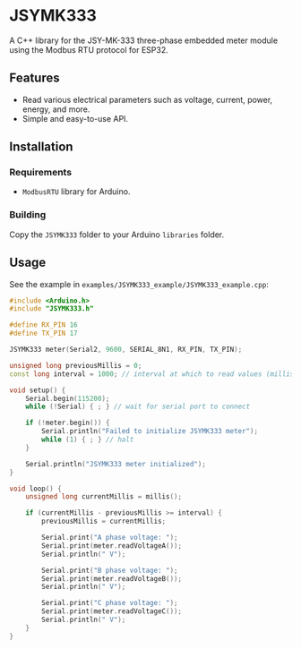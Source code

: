 # JSYMK333

A C++ library for the JSY-MK-333 three-phase embedded meter module using the Modbus RTU protocol for ESP32.

## Features

- Read various electrical parameters such as voltage, current, power, energy, and more.
- Simple and easy-to-use API.

## Installation

### Requirements

- `ModbusRTU` library for Arduino.

### Building

Copy the `JSYMK333` folder to your Arduino `libraries` folder.

## Usage

See the example in `examples/JSYMK333_example/JSYMK333_example.cpp`:

```cpp
#include <Arduino.h>
#include "JSYMK333.h"

#define RX_PIN 16
#define TX_PIN 17

JSYMK333 meter(Serial2, 9600, SERIAL_8N1, RX_PIN, TX_PIN);

unsigned long previousMillis = 0;
const long interval = 1000; // interval at which to read values (milliseconds)

void setup() {
    Serial.begin(115200);
    while (!Serial) { ; } // wait for serial port to connect

    if (!meter.begin()) {
        Serial.println("Failed to initialize JSYMK333 meter");
        while (1) { ; } // halt
    }

    Serial.println("JSYMK333 meter initialized");
}

void loop() {
    unsigned long currentMillis = millis();

    if (currentMillis - previousMillis >= interval) {
        previousMillis = currentMillis;

        Serial.print("A phase voltage: ");
        Serial.print(meter.readVoltageA());
        Serial.println(" V");

        Serial.print("B phase voltage: ");
        Serial.print(meter.readVoltageB());
        Serial.println(" V");

        Serial.print("C phase voltage: ");
        Serial.print(meter.readVoltageC());
        Serial.println(" V");
    }
}
